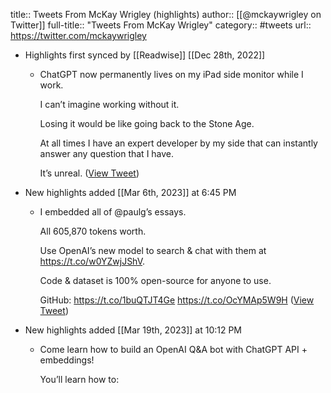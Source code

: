 title:: Tweets From McKay Wrigley (highlights)
author:: [[@mckaywrigley on Twitter]]
full-title:: "Tweets From McKay Wrigley"
category:: #tweets
url:: https://twitter.com/mckaywrigley

- Highlights first synced by [[Readwise]] [[Dec 28th, 2022]]
	- ChatGPT now permanently lives on my iPad side monitor while I work.
	  
	  I can’t imagine working without it.
	  
	  Losing it would be like going back to the Stone Age.
	  
	  At all times I have an expert developer by my side that can instantly answer any question that I have.
	  
	  It’s unreal. ([View Tweet](https://twitter.com/mckaywrigley/status/1607865123552563201))
- New highlights added [[Mar 6th, 2023]] at 6:45 PM
	- I embedded all of @paulg’s essays.
	  
	  All 605,870 tokens worth.
	  
	  Use OpenAI’s new model to search & chat with them at https://t.co/w0YZwjJShV.
	  
	  Code & dataset is 100% open-source for anyone to use.
	  
	  GitHub: https://t.co/1buQTJT4Ge https://t.co/OcYMAp5W9H ([View Tweet](https://twitter.com/mckaywrigley/status/1631328308116996097))
- New highlights added [[Mar 19th, 2023]] at 10:12 PM
	- Come learn how to build an OpenAI Q&A bot with ChatGPT API + embeddings!
	  
	  You’ll learn how to: